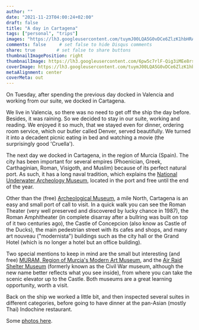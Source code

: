 ```yaml
---
author: ""
date: "2021-11-23T04:00:24+02:00"
draft: false
title: "A day in Cartagena"
tags: ["personal", "trips"]
images: "https://lh3.googleusercontent.com/tuymJ00LQA5G0vDCe6ZlzK1hbHRAtRhK6CbbQQD2KOukm5_AQFHqkNs8gGEefQt8Zf-_H5AQPiOhPAQ1J_EOAQZTfTGWFryntSMwySh5NrzIuJvyeOAOJWA8y7q-srQP_e-SOMDrJfc=w1920-h1080"
comments: false     # set false to hide Disqus comments
share: true        # set false to share buttons
thumbnailImagePosition: right
thumbnailImage: https://lh3.googleusercontent.com/6pw5c7rlF-Qig3iMEe8rsuy9Ln_4T_Tfohhi_fVqmU0vYT1RDjN5vJL_b71GlZNT8zGu_pFtZavuk8mLAml2_Xo24nV93FrP5uFJkpUmMtqbvqbIBVvqnhWjJQ4ZteBw1WKyyGeDkzU=w1920-h1080
coverImage: https://lh3.googleusercontent.com/tuymJ00LQA5G0vDCe6ZlzK1hbHRAtRhK6CbbQQD2KOukm5_AQFHqkNs8gGEefQt8Zf-_H5AQPiOhPAQ1J_EOAQZTfTGWFryntSMwySh5NrzIuJvyeOAOJWA8y7q-srQP_e-SOMDrJfc=w1920-h1080
metaAlignment: center
coverMeta: out
---
```


On Tuesday, after spending the previous day docked in Valencia and working from our suite, we docked in Cartagena.

<!--more-->

We live in Valencia, so there was no need to get off the ship the day before. Besides, it was raining. So we decided to stay in our suite, working and reading. We enjoyed it so much, that we stayed even for dinner, ordering room service, which our butler called Denver, served beautifully. We turned it into a decadent picnic eating in bed and watching a movie (the surprisingly good 'Cruella').

The next day we docked in Cartagena, in the region of Murcia (Spain). The city has been important for several empires (Phoenician, Greek, Carthaginian, Roman, Visigoth, and Muslim) because of its perfect natural port. As such, it has a long naval tradition, which explains the [National Underwater Archeology Museum](https://www.culturaydeporte.gob.es/mnarqua/home.html), located in the port and free until the end of the year.

Other than the (free) [Archeological Museum](https://museoarqueologico.cartagena.es/), a mile North, Cartagena is an easy and small port of call to visit. In a quick walk you can see the Roman Theater (very well preserved and discovered by lucky chance in 1987), the Roman Amphitheater (in complete disarray after a bullring was built on top of it two centuries ago), the Castle of Concepcion (also know as Castle of the Ducks), the main pedestrian street with its cafes and shops, and many art nouveau ("modernista") buildings such as the city hall or the Grand Hotel (which is no longer a hotel but an office building).

Two special mentions to keep in mind are the small but interesting (and free) [MURAM, Region of Murcia's Modern Art Museum](https://www.museosregiondemurcia.es/museo-regional-de-arte-moderno-de-cartagena), and the [Air Raid Shelter Museum](https://puertodeculturas.cartagena.es/ficha_refugios.asp) (formerly known as the Civil War museum, although the new name better reflects what you see inside), from where you can take the scenic elevator up to the Castle. Both museums are a great learning opportunity, worth a visit.

Back on the ship we worked a little bit, and then inspected several suites in different categories, before going to have dinner at the pan-Asian (mostly Thai) Indochine restaurant.

Some [photos here](https://photos.app.goo.gl/3ewVixdR4TG4xrUt7).
